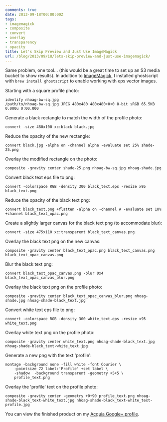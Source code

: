 ```yaml
---
comments: true
date: 2013-09-18T00:00:00Z
tags:
- imagemagick
- composite
- convert
- overlay
- transparency
- opacity
title: Let's Skip Preview and Just Use ImageMagick
url: /blog/2013/09/18/lets-skip-preview-and-just-use-imagemagick/
---
```


Same problem, one tool... (this would be a great time to set up an S3 media bucket to show results). In addition to [ImageMagick](http://www.imagemagick.org/script/index.php), I installed ghostscript with `brew install ghostscript` to enable working with eps vector images.

Starting with a square profile photo:

```
identify nhoag-bw-sq.jpg
/path/to/nhoag-bw-sq.jpg JPEG 480x480 480x480+0+0 8-bit sRGB 65.5KB 0.000u 0:00.000
```

Generate a black rectangle to match the width of the profile photo:

```
convert -size 480x100 xc:black black.jpg
```

Reduce the opacity of the new rectangle:

```
convert black.jpg -alpha on -channel alpha -evaluate set 25% shade-25.png
```

Overlay the modified rectangle on the photo:

```
composite -gravity center shade-25.png nhoag-bw-sq.jpg nhoag-shade.jpg
```

Convert black text eps file to png:

```
convert -colorspace RGB -density 300 black_text.eps -resize x95 black_text.png
```

Reduce the opacity of the black text png:

```
convert black_text.png +flatten -alpha on -channel A -evaluate set 10% +channel black_text_opac.png
```

Create a slightly larger canvas for the black text png (to accommodate blur):

```
convert -size 475x110 xc:transparent black_text_canvas.png
```

Overlay the black text png on the new canvas:

```
composite -gravity center black_text_opac.png black_text_canvas.png black_text_opac_canvas.png
```

Blur the black text png:

```
convert black_text_opac_canvas.png -blur 0x4 black_text_opac_canvas_blur.png
```

Overlay the black text png on the profile photo:

```
composite -gravity center black_text_opac_canvas_blur.png nhoag-shade.jpg nhoag-shade-black_text.jpg
```

Convert white text eps file to png:

```
convert -colorspace RGB -density 300 white_text.eps -resize x95 white_text.png
```

Overlay white text png on the profile photo:

```
composite -gravity center white_text.png nhoag-shade-black_text.jpg nhoag-shade-black_text-white_text.jpg
```

Generate a new png with the text 'profile':

```
montage -background none -fill white -font Courier \
	-pointsize 72 label:'Profile' +set label \
	-shadow  -background transparent -geometry +5+5 \
	profile_text.png
```

Overlay the 'profile' text on the profile photo:

```
composite -gravity center -geometry +0+90 profile_text.png nhoag-shade-black_text-white_text.jpg nhoag-shade-black_text-white_text-profile.jpg
```

You can view the finished product on my [Acquia Google+ profile](https://plus.google.com/u/0/photos/111618742025061693733/albums/profile/5925122293096024242?pid=5925122293096024242&oid=111618742025061693733).
